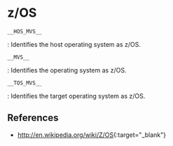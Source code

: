 # z/OS

`__HOS_MVS__`

:   Identifies the host operating system as z/OS.

`__MVS__`

:   Identifies the operating system as z/OS.

`__TOS_MVS__`

:   Identifies the target operating system as z/OS.

## References

- <http://en.wikipedia.org/wiki/Z/OS>{:target="_blank"}

